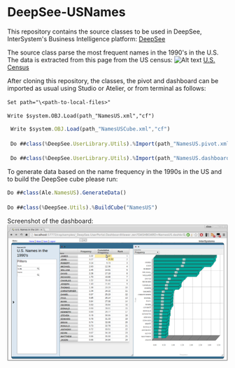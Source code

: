 # DeepSee-USNames
This repository contains the source classes to be used in DeepSee, InterSystem's Business Intelligence platform: 
[DeepSee](http://www.intersystems.com/our-products/embedded-technologies/deepsee/ "DeepSee")


The source class parse the most frequent names in the 1990's in the U.S. The data is extracted from this page from the US census: 
![Alt text]()
[U.S. Census](http://www2.census.gov/topics/genealogy/1990surnames/dist.male.first "U.S. Census")

After cloning this repository, the classes, the pivot and dashboard can be imported as usual using Studio or Atelier, or from terminal as follows:


`Set path="\<path-to-local-files>"`

`Write $system.OBJ.Load(path_"NamesUS.xml","cf")`
```javascript
 Write $system.OBJ.Load(path_"NamesUSCube.xml","cf")

 Do ##class(%DeepSee.UserLibrary.Utils).%Import(path_"NamesUS.pivot.xml")

 Do ##class(%DeepSee.UserLibrary.Utils).%Import(path_"NamesUS.dashboard.xml")
```

To generate data based on the name frequency in the 1990s in the US and to build the DeepSee cube please run: 

```javascript
Do ##class(Ale.NamesUS).GenerateData() 

Do ##class(%DeepSee.Utils).%BuildCube("NamesUS")
```

Screenshot of the dashboard:
![Alt text](https://github.com/aless80/DeepSee-USNames/blob/master/DeepSee-USNames.png "DeepSee-USNames Dashboard")

